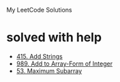 My LeetCode Solutions

# solved with help
- [415. Add Strings](https://leetcode.com/problems/add-strings/)
- [989. Add to Array-Form of Integer](https://leetcode.com/problems/add-to-array-form-of-integer/)
- [53. Maximum Subarray](https://leetcode.com/problems/maximum-subarray/)